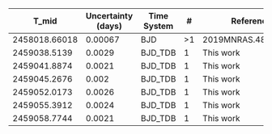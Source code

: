 |T_mid|Uncertainty (days)           |Time System|#                                            |Reference                           |
|-----|-----------------------------|-----------|---------------------------------------------|------------------------------------|
|2458018.66018|0.00067                      |BJD        |>1                                           |2019MNRAS.489.2478N                 |
|2459038.5139|0.0029                       |BJD_TDB    |1                                            |This work                           |
|2459041.8874|0.0021                       |BJD_TDB    |1                                            |This work                           |
|2459045.2676|0.002                        |BJD_TDB    |1                                            |This work                           |
|2459052.0173|0.0026                       |BJD_TDB    |1                                            |This work                           |
|2459055.3912|0.0024                       |BJD_TDB    |1                                            |This work                           |
|2459058.7744|0.0021                       |BJD_TDB    |1                                            |This work                           |
